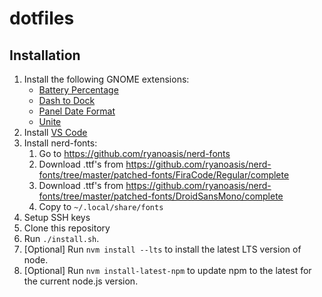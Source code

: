# dotfiles

## Installation

1. Install the following GNOME extensions:
    - [Battery Percentage](https://extensions.gnome.org/extension/1191/battery-percentage/)
    - [Dash to Dock](https://extensions.gnome.org/extension/307/dash-to-dock/)
    - [Panel Date Format](https://extensions.gnome.org/extension/1462/panel-date-format/)
    - [Unite](https://extensions.gnome.org/extension/1287/unite/)
1. Install [VS Code](https://code.visualstudio.com/docs/?dv=linux64_deb)
1. Install nerd-fonts:
    1. Go to https://github.com/ryanoasis/nerd-fonts
    1. Download .ttf's from https://github.com/ryanoasis/nerd-fonts/tree/master/patched-fonts/FiraCode/Regular/complete
    1. Download .ttf's from https://github.com/ryanoasis/nerd-fonts/tree/master/patched-fonts/DroidSansMono/complete
    1. Copy to `~/.local/share/fonts`
1. Setup SSH keys
1. Clone this repository
1. Run `./install.sh`.
1. [Optional] Run `nvm install --lts` to install the latest LTS version of node.
1. [Optional] Run `nvm install-latest-npm` to update npm to the latest for the current node.js version.